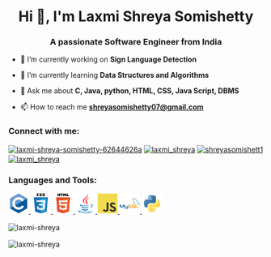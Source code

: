 <h1 align="center">Hi 👋, I'm Laxmi Shreya Somishetty</h1>
<h3 align="center">A passionate Software Engineer from India</h3>

- 🔭 I’m currently working on **Sign Language Detection**

- 🌱 I’m currently learning **Data Structures and Algorithms**

- 💬 Ask me about **C, Java, python, HTML, CSS, Java Script, DBMS**

- 📫 How to reach me **shreyasomishetty07@gmail.com**

<h3 align="left">Connect with me:</h3>
<p align="left">
<a href="https://linkedin.com/in/laxmi-shreya-somishetty-62644626a" target="blank"><img align="center" src="https://raw.githubusercontent.com/rahuldkjain/github-profile-readme-generator/master/src/images/icons/Social/linked-in-alt.svg" alt="laxmi-shreya-somishetty-62644626a" height="30" width="40" /></a>
<a href="https://www.codechef.com/users/laxmi_shreya" target="blank"><img align="center" src="https://cdn.jsdelivr.net/npm/simple-icons@3.1.0/icons/codechef.svg" alt="laxmi_shreya" height="30" width="40" /></a>
<a href="https://www.hackerrank.com/shreyasomishett1" target="blank"><img align="center" src="https://raw.githubusercontent.com/rahuldkjain/github-profile-readme-generator/master/src/images/icons/Social/hackerrank.svg" alt="shreyasomishett1" height="30" width="40" /></a>
<a href="https://www.leetcode.com/laxmi_shreya" target="blank"><img align="center" src="https://raw.githubusercontent.com/rahuldkjain/github-profile-readme-generator/master/src/images/icons/Social/leet-code.svg" alt="laxmi_shreya" height="30" width="40" /></a>
</p>

<h3 align="left">Languages and Tools:</h3>
<p align="left"> <a href="https://www.cprogramming.com/" target="_blank" rel="noreferrer"> <img src="https://raw.githubusercontent.com/devicons/devicon/master/icons/c/c-original.svg" alt="c" width="40" height="40"/> </a> </a> <a href="https://www.w3schools.com/css/" target="_blank" rel="noreferrer"> <img src="https://raw.githubusercontent.com/devicons/devicon/master/icons/css3/css3-original-wordmark.svg" alt="css3" width="40" height="40"/> </a> <a href="https://www.w3.org/html/" target="_blank" rel="noreferrer"> <img src="https://raw.githubusercontent.com/devicons/devicon/master/icons/html5/html5-original-wordmark.svg" alt="html5" width="40" height="40"/> </a> <a href="https://www.java.com" target="_blank" rel="noreferrer"> <img src="https://raw.githubusercontent.com/devicons/devicon/master/icons/java/java-original.svg" alt="java" width="40" height="40"/> </a> <a href="https://developer.mozilla.org/en-US/docs/Web/JavaScript" target="_blank" rel="noreferrer"> <img src="https://raw.githubusercontent.com/devicons/devicon/master/icons/javascript/javascript-original.svg" alt="javascript" width="40" height="40"/> </a> <a href="https://www.mysql.com/" target="_blank" rel="noreferrer"> <img src="https://raw.githubusercontent.com/devicons/devicon/master/icons/mysql/mysql-original-wordmark.svg" alt="mysql" width="40" height="40"/> </a> <a href="https://www.python.org" target="_blank" rel="noreferrer"> <img src="https://raw.githubusercontent.com/devicons/devicon/master/icons/python/python-original.svg" alt="python" width="40" height="40"/> </a> </p>

<p><img align="center" src="https://github-readme-stats.vercel.app/api/top-langs?username=laxmi-shreya&show_icons=true&locale=en&layout=compact" alt="laxmi-shreya" /></p>

<p><img align="center" src="https://github-readme-streak-stats.herokuapp.com/?user=laxmi-shreya&" alt="laxmi-shreya" /></p>
